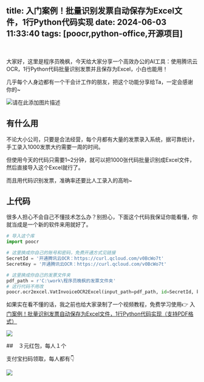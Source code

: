 title: 入门案例！批量识别发票自动保存为Excel文件，1行Python代码实现
date: 2024-06-03 11:33:40
tags: [poocr,python-office,开源项目]
---

​

大家好，这里是程序员晚枫，今天给大家分享一个高效办公的AI工具：使用腾讯云 OCR，1行Python代码批量识别发票并且保存为Excel，小白也能用！

几乎每个人身边都有一个干会计工作的朋友，把这个功能分享给Ta，一定会感谢你的~

![请在此添加图片描述](https://developer-private-1258344699.cos.ap-guangzhou.myqcloud.com/column/article/6652786/20240603-d051bca3.png?x-cos-security-token=wuUGeVO2JizRFFW8UztbVQFS770c7K5a18840bb746c9b70bd6402eb11f404685mP3RNYg5T7wJHfq_61zalvHLce-kCWn8zkcgh9rAUsb415KIB5R4WMvv73lsgYotaKDSrl8bvhq22QdzwRSqLNLE6lcIozk80-Bcj0-nSfR00LCDa6QWuq85KZD4r8ImskdeqAwOv2vkLaifgvt5Wv7aZJMStkGEJOrgemZzC36FA67EFIOdKPI_A0GppdJUPQdrGPH42RqiBALcTC3EHpMwTWA5WWmACqBjv9i7-AWDCZ0fxFZky6QMEbXr69DX8SUZfkoR8KGC-CId3LUrsL1rrzNdvsVq-jGO1ifDq6FCX1aXRL3Kw8uWb6pePBLuHeZanhJF0DM3rlyCw4UIItwQKeBXohLDKcplLQCUmBZlwC6RFigNU3WO9KXOiMFA6s9tJiUa17K-SOfBOtOoFg&q-sign-algorithm=sha1&q-ak=AKIDiscCYpSN0lK9rbPYsvOhDZzO4o1q-3uyBSD5QdA2Z6EhcSpxFdiN4j4eMh-cPvoL&q-sign-time=1717425552%3B1717432747&q-key-time=1717425552%3B1717432747&q-header-list=host&q-url-param-list=x-cos-security-token&q-signature=b21a496e21b3ef26ec1f6311f625a2657f246441)

## 有什么用

不论大小公司，只要是合法经营，每个月都有大量的发票录入系统，据可靠统计，手工录入1000发票大约需要一周的时间。

但使用今天的代码只需要1~2分钟，就可以把1000张代码批量识别成Excel文件，然后直接导入这个Excel就行了。

而且用代码识别发票，准确率还要比人工录入的高哟~

## 上代码

很多人担心不会自己不懂技术怎么办？别担心，下面这个代码我保证你能看懂，你就当成是一个新的软件来用就好了。

```python
# 导入这个库
import poocr

# 这里换成你自己的账号和密码，免费开通方式见链接
SecretId = '开通腾讯云OCR：https://curl.qcloud.com/v0BcWo7t'
SecretKey = '开通腾讯云OCR：https://curl.qcloud.com/v0BcWo7t'

# 这里换成你自己的发票文件夹
pdf_path = r'C:\work\程序员晚枫的发票文件夹'
# 这行代码不用改
poocr.ocr2excel.VatInvoiceOCR2Excel(input_path=pdf_path, id=SecretId, key=SecretKey, file_name=True)
```

如果实在看不懂的话，我之前也给大家录制了一个视频教程，免费学习使用👉 入[门案例！批量识别发票自动保存为Excel文件，1行Python代码实现（支持PDF格式）](https://www.bilibili.com/video/BV1LT421S7sh/?spm_id_from=333.999.0.0)

![](https://www.python-office.com/assets/img/0816.27540085.jpg)

##　３元红包，每人１个

支付宝扫码领取，每人都有👇

![](https://ads-1300615378.cos.ap-guangzhou.myqcloud.com/alipay/hong.jpg)
